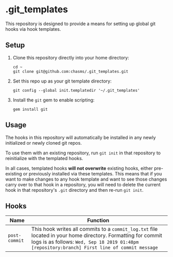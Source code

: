 # .git_templates

This repository is designed to provide a means for setting up global git hooks via hook templates.

## Setup

1. Clone this repository directly into your home directory:
    ```
    cd ~
    git clone git@github.com:chasms/.git_templates.git
    ```
1. Set this repo up as your git template directory:
    ```
    git config --global init.templatedir '~/.git_templates'
    ```
1. Install the `git` gem to enable scripting:
    ```
    gem install git
    ```

## Usage

The hooks in this repository will automatically be installed in any newly initialized or newly cloned git repos.

To use them with an existing repository, run `git init` in that repository to reinitialize with the templated hooks.

In all cases, templated hooks **will not overwrite** existing hooks, either pre-existing or previously installed via these templates. This means that if you want to make changes to any hook template and want to see those changes carry over to that hook in a repository, you will need to delete the current hook in that repository's `.git` directory and then re-run `git init`.

## Hooks

| Name | Function |
|-|-|
| `post-commit` | This hook writes all commits to a `commit_log.txt` file located in your home directory. Formatting for commit logs is as follows: `Wed, Sep 18 2019 01:48pm [repository:branch] First line of commit message` |

